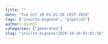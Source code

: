 ```yaml
---
title: ""
date: "Tue Oct 20 01:01:56 CEST 2020"
tags: ["insulte-mignone", "pipotron"]
author: m1ch3l
categories: ["generated"]
slug: "insulte-mignone/2020-10-20-01:01:56"
---
```



